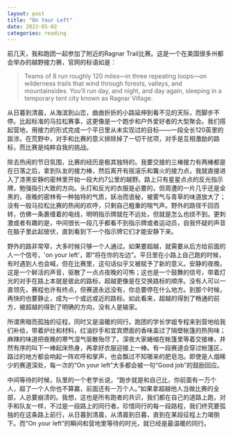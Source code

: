 ```yaml
---
layout: post
title: "On Your Left"
date: 2022-05-02
categories: reading
---
```


前几天，我和跑团一起参加了附近的Ragnar Trail比赛。这是一个在美国很多州都会举办的越野接力赛，官网的标语如是：

> Teams of 8 run roughly 120 miles—in three repeating loops—on wilderness trails that wind through forests, valleys, and mountainsides. You’ll run day, and night, and day again, sleeping in a temporary tent city known as Ragnar Village.

从日暮到清晨，从海滨到山峦，曲曲折折的小路延伸到看不见的天际，而脚步不停。比起标准的马拉松赛事，这更像是一个跑步和户外爱好者的大型聚会。我们搭起营地，用接力的形式完成一个平日里从未实现过的目标——一段全长120英里的跋涉。在荒野中，对手和比赛的意义排除掉了一切干扰项，对手是互相激励的路标，而比赛是纯粹自我的挑战。

除去热闹的节日氛围，比赛的经历是极其独特的。我要交接的三棒接力有两棒都是在日落之后，拿到队友的接力棒，然后离开有摇滚乐和篝火的接力点，我就直接进入了漆黑安静的密林里开始一段大约7公里的越野。路上只有星星点点的反光指示牌，勉强指引大致的方向。头灯和反光的衣服是必要的，但周遭的一片几乎还是全黑的，夜晚的密林有一种独特的气质，妖冶而诡秘，被雾气与青草的味道放大了；没有一般马拉松比赛的热闹的欢呼，只剩自己粗重的喘气声。野外的路径千回百转，仿佛一条裹缠着的电线，明明指示牌就在不远处，但就是怎么也绕不到。更刺激或者有趣的是，中间很长一段几乎都看不到指示牌或者运动员，自我怀疑的声音在脑子里此起彼伏，直到看到下一个指示牌它们才能安静下来。

野外的路非常窄，大多时候只够一个人通过。如果要超越，就需要从后方给前面的人一个信号，'on your left'，即“将在你的左边”。平日里在小路上自己跑的时候，有时遇到人也会喊，但在比赛里，这句话似乎又被赋予了新的意义。安静的夜晚，这是一个鲜活的声音，驱散了一点点夜晚的可怖；这也是一个鼓舞的信号，带着灯光的对手在路上本就是彼此的路标，超越更像是在交换路标的顺序。没有人可以一直领先，赛程也许有终点，但赛道永远没有，你总要停在什么地方。到那个时候，再快的也要静止，成为一个或远或近的路标。如此看来，超越的得到了畅通的前方，被超越的得到了明确的方向，没有人是输家。

所谓黑暗而孤独的征程，同时又是温暖的同行。跑团的学长学姐专程来到营地给我们补给，带着炉灶和材料，红油抄手和宜宾燃面的香味盖过了隔壁帐篷的热狗味；麻辣的味道把夜晚的寒气湿气驱散殆尽了。深夜大家蜷缩在帐篷里等着交接棒，井然有序的叫下一棒起床热身，再拿好衣服迎接上一棒。有一段赛道会穿过帐篷区，路过的地方都会响起一阵欢呼和掌声，也会飘过不知哪来的肥皂泡。即使是人烟稀少的赛道深处，每一次的“On your left”大多都会被一句“Good job”的鼓励回应。

中间等待的时候，队里的一个老学长说，“跑步就是和自己比，你前面有一万个人，超了一个人你也不算赢，前面还有一万个人。”如果拿超越他人当做比赛的全部，人总要崩溃的。我想，这也是所有跑者的共识，我们都在自己的道路上跑，对手和队友一样，不过是一段路上的同行者。珍惜同行的每一段路程，我们终究要孤独的在这条路上前行，从日暮到清晨，从清晨到日暮，直到在某段征程上力竭倒下。而“On your left”的瞬间和营地里等待的时光，就已经是最温暖的同行。

